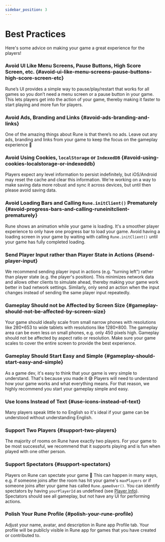 ```yaml
---
sidebar_position: 3
---
```


# Best Practices

Here's some advice on making your game a great experience for the players!

### Avoid UI Like Menu Screens, Pause Buttons, High Score Screen, etc. {#avoid-ui-like-menu-screens-pause-buttons-high-score-screen-etc}

Rune’s UI provides a simple way to pause/play/restart that works for all games so you don’t need a menu screen or a pause button in your game. This lets players get into the action of your game, thereby making it faster to start playing and more fun for players.

### Avoid Ads, Branding and Links {#avoid-ads-branding-and-links}

One of the amazing things about Rune is that there’s no ads. Leave out any ads, branding and links from your game to keep the focus on the gameplay experience 🧘

### Avoid Using Cookies, `localStorage` or `IndexedDB` {#avoid-using-cookies-localstorage-or-indexeddb}

Players expect any level information to persist indefinitely, but iOS/Android may reset the cache and clear this information. We're working on a way to make saving data more robust and sync it across devices, but until then please avoid saving data.

### Avoid Loading Bars and Calling `Rune.initClient()` Prematurely {#avoid-progress-bars-and-calling-runeinitclient-prematurely}

Rune shows an animation while your game is loading. It's a smoother player experience to only have one progress bar to load your game. Avoid having a loading screen in your game by waiting with calling `Rune.initClient()` until your game has fully completed loading.

### Send Player Input rather than Player State in Actions {#send-player-input}

We recommend sending player input in actions (e.g. "turning left") rather than player state (e.g. the player's position). This minimizes network data and allows other clients to simulate ahead, thereby making your game work better in bad network settings. Similarly, only send an action when the input changes instead of sending the same player input repeatedly.

### Gameplay Should not be Affected by Screen Size {#gameplay-should-not-be-affected-by-screen-size}

Your game should ideally scale from small narrow phones with resolutions like 280×653 to wide tablets with resolutions like 1280×800. The gameplay area can be even less on small phones, e.g. only 450 pixels high. Gameplay should not be affected by aspect ratio or resolution. Make sure your game scales to cover the entire screen to provide the best experience.

### Gameplay Should Start Easy and Simple {#gameplay-should-start-easy-and-simple}

As a game dev, it's easy to think that your game is very simple to understand. That's because you made it 😅 Players will need to understand how your game works and what everything means. For that reason, we highly recommend you start your gameplay simple and easy.

### Use Icons Instead of Text {#use-icons-instead-of-text}

Many players speak little to no English so it's ideal if your game can be understood without understanding English.

### Support Two Players {#support-two-players}

The majority of rooms on Rune have exactly two players. For your game to be most successful, we recommend that it supports playing and is fun when played with one other person.

### Support Spectators {#support-spectators}

Players on Rune can spectate your game 👀 This can happen in many ways, e.g. if someone joins after the room has hit your game's `maxPlayers` or if someone joins after your game has called `Rune.gameOver()`. You can identify spectators by having `yourPlayerId` as undefined (see [Player Info](../how-it-works/player-info.md)). Spectators should see all gameplay, but not have any UI for performing actions.

### Polish Your Rune Profile {#polish-your-rune-profile}

Adjust your name, avatar, and description in Rune app Profile tab. Your profile will be publicly visible in Rune app for games that you have created or contributed to.